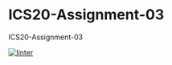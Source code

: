 # ICS20-Assignment-03
ICS20-Assignment-03

[![linter](https://github.com/BigGuyAlex/ICS20-Assignment-03/workflows/linter/badge.svg)](https://github.com/marketplace/actions/super-linter)
